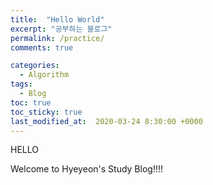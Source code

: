 ```yaml
---
title:  "Hello World"
excerpt: "공부하는 블로그"
permalink: /practice/
comments: true

categories:
  - Algorithm
tags: 
  - Blog
toc: true
toc_sticky: true
last_modified_at:  2020-03-24 8:30:00 +0000
---
```


HELLO 

Welcome to Hyeyeon's Study Blog!!!!
